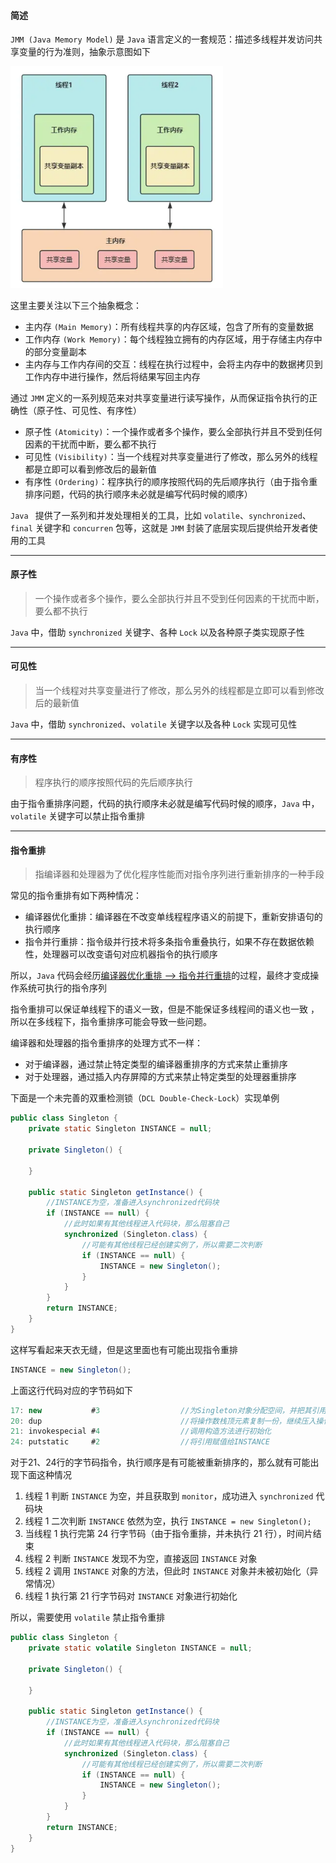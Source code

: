 #### 简述

`JMM (Java Memory Model)` 是 `Java` 语言定义的一套规范：描述多线程并发访问共享变量的行为准则，抽象示意图如下

<img src="https://raw.githubusercontent.com/WeYan1223/Pic/master/JMM/JMM_模型.webp" alt="JMM_模型.webp (425×443) (raw.githubusercontent.com)" style="zoom:80%;" /> 

这里主要关注以下三个抽象概念：

* 主内存 `(Main Memory)`：所有线程共享的内存区域，包含了所有的变量数据
* 工作内存 `(Work Memory)`：每个线程独立拥有的内存区域，用于存储主内存中的部分变量副本
* 主内存与工作内存间的交互：线程在执行过程中，会将主内存中的数据拷贝到工作内存中进行操作，然后将结果写回主内存

通过 `JMM` 定义的一系列规范来对共享变量进行读写操作，从而保证指令执行的正确性（原子性、可见性、有序性）

* 原子性 `(Atomicity)`：一个操作或者多个操作，要么全部执行并且不受到任何因素的干扰而中断，要么都不执行
* 可见性 `(Visibility)`：当一个线程对共享变量进行了修改，那么另外的线程都是立即可以看到修改后的最新值
* 有序性 `(Ordering)`：程序执行的顺序按照代码的先后顺序执行（由于指令重排序问题，代码的执行顺序未必就是编写代码时候的顺序）

`Java ` 提供了一系列和并发处理相关的工具，比如 `volatile`、`synchronized`、`final` 关键字和 `concurren` 包等，这就是 `JMM` 封装了底层实现后提供给开发者使用的工具

***

#### 原子性

> 一个操作或者多个操作，要么全部执行并且不受到任何因素的干扰而中断，要么都不执行

`Java` 中，借助 `synchronized` 关键字、各种 `Lock` 以及各种原子类实现原子性

***

#### 可见性

> 当一个线程对共享变量进行了修改，那么另外的线程都是立即可以看到修改后的最新值

`Java` 中，借助 `synchronized`、`volatile` 关键字以及各种 `Lock` 实现可见性

***

#### 有序性

> 程序执行的顺序按照代码的先后顺序执行

由于指令重排序问题，代码的执行顺序未必就是编写代码时候的顺序，`Java` 中，`volatile` 关键字可以禁止指令重排

***

#### 指令重排

> 指编译器和处理器为了优化程序性能而对指令序列进行重新排序的一种手段

常见的指令重排有如下两种情况：

- 编译器优化重排：编译器在不改变单线程程序语义的前提下，重新安排语句的执行顺序
- 指令并行重排：指令级并行技术将多条指令重叠执行，如果不存在数据依赖性，处理器可以改变语句对应机器指令的执行顺序

所以，`Java` 代码会经历<u>编译器优化重排 —> 指令并行重排</u>的过程，最终才变成操作系统可执行的指令序列

指令重排可以保证单线程下的语义一致，但是不能保证多线程间的语义也一致 ，所以在多线程下，指令重排序可能会导致一些问题。

编译器和处理器的指令重排序的处理方式不一样：

* 对于编译器，通过禁止特定类型的编译器重排序的方式来禁止重排序
* 对于处理器，通过插入内存屏障的方式来禁止特定类型的处理器重排序

下面是一个未完善的双重检测锁（`DCL Double-Check-Lock`）实现单例

````java
public class Singleton {
    private static Singleton INSTANCE = null;
    
    private Singleton() {
        
    }
    
    public static Singleton getInstance() {
        //INSTANCE为空，准备进入synchronized代码块
        if (INSTANCE == null) {
            //此时如果有其他线程进入代码块，那么阻塞自己
            synchronized (Singleton.class) {
                //可能有其他线程已经创建实例了，所以需要二次判断
                if (INSTANCE == null) {
                    INSTANCE = new Singleton();
                }
            }
        }
        return INSTANCE;
    }
}
````

这样写看起来天衣无缝，但是这里面也有可能出现指令重排

````java
INSTANCE = new Singleton();
````

上面这行代码对应的字节码如下

````java
17: new           #3                  //为Singleton对象分配空间，并把其引用放入操作数栈
20: dup                               //将操作数栈顶元素复制一份，继续压入操作数栈
21: invokespecial #4                  //调用构造方法进行初始化
24: putstatic     #2                  //将引用赋值给INSTANCE
````

对于21、24行的字节码指令，执行顺序是有可能被重新排序的，那么就有可能出现下面这种情况

1. 线程 1 判断 `INSTANCE` 为空，并且获取到 `monitor`，成功进入 `synchronized` 代码块
2. 线程 1 二次判断 `INSTANCE` 依然为空，执行 `INSTANCE = new Singleton();`
3. 当线程 1 执行完第 24 行字节码（由于指令重排，并未执行 21 行），时间片结束
4. 线程 2 判断 `INSTANCE` 发现不为空，直接返回 `INSTANCE` 对象
5. 线程 2 调用 `INSTANCE` 对象的方法，但此时 `INSTANCE` 对象并未被初始化（异常情况）
6. 线程 1 执行第 21 行字节码对 `INSTANCE` 对象进行初始化

所以，需要使用 `volatile` 禁止指令重排

````java
public class Singleton {
    private static volatile Singleton INSTANCE = null;
    
    private Singleton() {
        
    }
    
    public static Singleton getInstance() {
        //INSTANCE为空，准备进入synchronized代码块
        if (INSTANCE == null) {
            //此时如果有其他线程进入代码块，那么阻塞自己
            synchronized (Singleton.class) {
                //可能有其他线程已经创建实例了，所以需要二次判断
                if (INSTANCE == null) {
                    INSTANCE = new Singleton();
                }
            }
        }
        return INSTANCE;
    }
}
````

